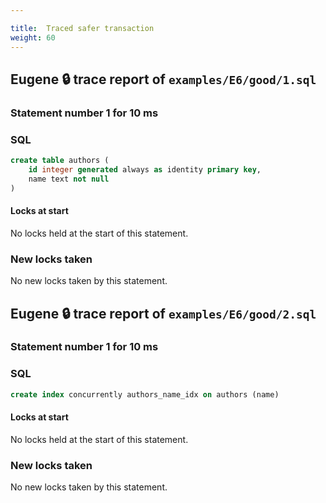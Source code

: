 ```yaml
---

title:  Traced safer transaction
weight: 60
---
```



## Eugene 🔒 trace report of `examples/E6/good/1.sql`

### Statement number 1 for 10 ms

### SQL

```sql
create table authors (
    id integer generated always as identity primary key,
    name text not null
)
```

#### Locks at start

No locks held at the start of this statement.

### New locks taken

No new locks taken by this statement.



## Eugene 🔒 trace report of `examples/E6/good/2.sql`

### Statement number 1 for 10 ms

### SQL

```sql
create index concurrently authors_name_idx on authors (name)
```

#### Locks at start

No locks held at the start of this statement.

### New locks taken

No new locks taken by this statement.


